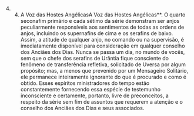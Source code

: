 ﻿4. 4. A Voz das Hostes AngélicasA Voz das Hostes Angélicas**. O quarto seconafim primário e cada sétimo da série demonstram ser anjos peculiarmente responsíveis aos sentimentos de todas as ordens de anjos, incluindo os supernafins de cima e os serafins de baixo. Assim, a atitude de qualquer anjo, no comando ou na supervisão, é imediatamente disponível para consideração em qualquer conselho dos Anciães dos Dias. Nunca se passa um dia, no mundo de vocês, sem que o chefe dos serafins de Urântia fique consciente do fenômeno de transferência refletiva, solicitado de Uversa por algum propósito; mas, a menos que prevenido por um Mensageiro Solitário, ele permanece inteiramente ignorante do que é procurado e como é obtido. Esses espíritos ministradores do tempo estão constantemente fornecendo essa espécie de testemunho inconsciente e certamente, portanto, livre de preconceitos, a respeito da série sem fim de assuntos que requerem a atenção e o conselho dos Anciães dos Dias e seus associados.